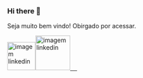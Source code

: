### Hi there 👋

Seja muito bem vindo! Obirgado por acessar.

<a href="https://github.com/0rodrigo0" target="_blank"><img class="linkedin" src="https://cdn3.iconfinder.com/data/icons/inficons/512/github.png" alt="imagem linkedin" height="65px"/><a href="https://linkedin.com/in/rodrigo-blw" target="_blank"><img class="linkedin" src="https://cdn.icon-icons.com/icons2/3041/PNG/512/linkedin_logo_icon_189225.png" alt="imagem linkedin" height="80px" />  &nbsp; &nbsp;   </a></a>








<!--
**0Rodrigo0/0Rodrigo0** is a ✨ _special_ ✨ repository because its `README.md` (this file) appears on your GitHub profile.

Here are some ideas to get you started:

- 🔭 I’m currently working on ...
- 🌱 I’m currently learning ...
- 👯 I’m looking to collaborate on ...
- 🤔 I’m looking for help with ...
- 💬 Ask me about ...
- 📫 How to reach me: ...
- 😄 Pronouns: ...
- ⚡ Fun fact: ...
-->
